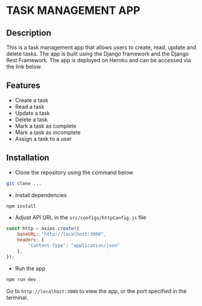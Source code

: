 # TASK MANAGEMENT APP

## Description

This is a task management app that allows users to create, read, update and delete tasks. The app is built using the
Django framework and the Django Rest Framework. The app is deployed on Heroku and can be accessed via the link below.

## Features

- Create a task
- Read a task
- Update a task
- Delete a task
- Mark a task as complete
- Mark a task as incomplete
- Assign a task to a user

## Installation

- Clone the repository using the command below

```bash
git clone ...
```

- Install dependencies

```bash
npm install
```

- Adjust API URL in the `src/configs/httpConfig.js` file

```javascript
const http = axios.create({
    baseURL: "http://localhost:3000",
    headers: {
        "Content-Type": "application/json"
    },
});
```

- Run the app

```bash
npm run dev
```

Go to `http://localhost:3000` to view the app, or the port specified in the terminal.

